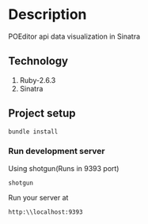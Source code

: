 # Description
POEditor api data visualization in Sinatra

## Technology

1. Ruby-2.6.3
2. Sinatra

## Project setup
```
bundle install
```

### Run development server

Using shotgun(Runs in 9393 port)

```
shotgun
```

Run your server at
```
http:\\localhost:9393
```
